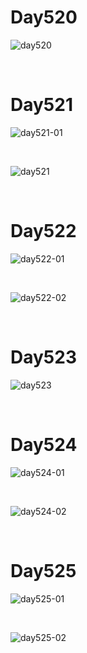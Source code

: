 # Day520

![day520](assets/day520.png)

&nbsp;

# Day521

![day521-01](assets/day521-01.png)

&nbsp;

![day521](assets/day521.png)

&nbsp;

# Day522

![day522-01](assets/day522-01.png)

&nbsp;

![day522-02](assets/day522-02.png)

&nbsp;

# Day523

![day523](assets/day523.png)

&nbsp;

# Day524

![day524-01](assets/day524-01.png)

&nbsp;

![day524-02](assets/day524-02.png)

&nbsp;

# Day525

![day525-01](assets/day525-01.png)

&nbsp;

![day525-02](assets/day525-02.png)
